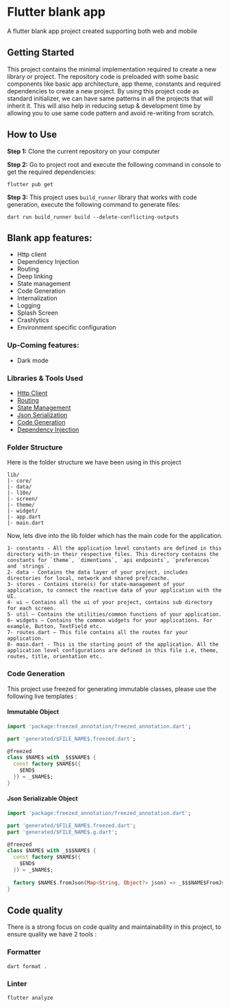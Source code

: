 # Flutter blank app

A flutter blank app project created supporting both web and mobile

## Getting Started

This project contains the minimal implementation required to create a new 
library or project. The repository code is preloaded with some basic components
like basic app architecture, app theme, constants and required dependencies to 
create a new project. By using this project code as standard initializer, 
we can have same patterns in all the projects that will inherit it.
This will also help in reducing setup & development time by allowing you to use same code pattern and avoid re-writing from scratch.

## How to Use

**Step 1:** Clone the current repository on your computer

**Step 2:** Go to project root and execute the following command in console to get the required dependencies:
```shell
flutter pub get
```

**Step 3:** This project uses `build_runner` library that works with code generation, execute the following command to generate files:
```shell
dart run build_runner build --delete-conflicting-outputs
```

## Blank app features:

* Http client
* Dependency Injection
* Routing
* Deep linking
* State management
* Code Generation
* Internalization
* Logging
* Splash Screen
* Crashlytics
* Environment specific configuration

### Up-Coming features:

* Dark mode

### Libraries & Tools Used

* [Http Client](https://pub.dev/packages/dio)
* [Routing](https://pub.dev/packages/go_router)
* [State Management](https://pub.dev/packages/flutter_bloc)
* [Json Serialization](https://pub.dev/packages/json_serializable)
* [Code Generation](https://pub.dev/packages/freezed)
* [Dependency Injection](https://pub.dev/packages/get_it)

### Folder Structure

Here is the folder structure we have been using in this project

```
lib/
|- core/
|- data/
|- l10n/
|- screen/
|- theme/
|- widget/
|- app.dart
|- main.dart
```

Now, lets dive into the lib folder which has the main code for the application.

```
1- constants - All the application level constants are defined in this directory with-in their respective files. This directory contains the constants for `theme`, `dimentions`, `api endpoints`, `preferences` and `strings`.
2- data - Contains the data layer of your project, includes directories for local, network and shared pref/cache.
3- stores - Contains store(s) for state-management of your application, to connect the reactive data of your application with the UI.
4- ui — Contains all the ui of your project, contains sub directory for each screen.
5- util — Contains the utilities/common functions of your application.
6- widgets — Contains the common widgets for your applications. For example, Button, TextField etc.
7- routes.dart — This file contains all the routes for your application.
8- main.dart - This is the starting point of the application. All the application level configurations are defined in this file i.e, theme, routes, title, orientation etc.
```

### Code Generation

This project use freezed for generating immutable classes, please use the following live templates :

#### Immutable Object

````dart
import 'package:freezed_annotation/freezed_annotation.dart';

part 'generated/$FILE_NAME$.freezed.dart';

@freezed
class $NAME$ with _$$$NAME$ {
  const factory $NAME$({
    $END$
  }) = _$NAME$;
}
````

#### Json Serializable Object

````dart
import 'package:freezed_annotation/freezed_annotation.dart';

part 'generated/$FILE_NAME$.freezed.dart';
part 'generated/$FILE_NAME$.g.dart';

@freezed
class $NAME$ with _$$$NAME$ {
  const factory $NAME$({
    $END$
  }) = _$NAME$;
  
  factory $NAME$.fromJson(Map<String, Object?> json) => _$$$NAME$FromJson(json);
}
````

## Code quality

There is a strong focus on code quality and maintainability in this project, to ensure quality we have 2 tools :

### Formatter

```shell
dart format .
```

### Linter

```shell
flutter analyze
```
